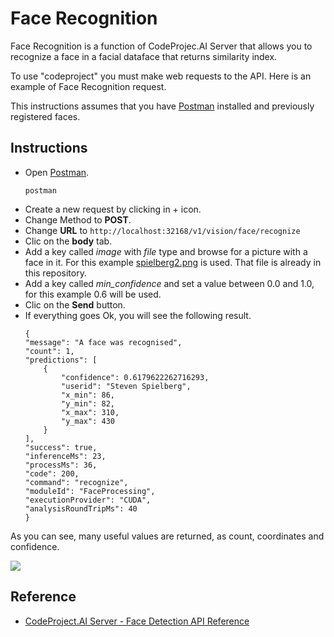 # Face Recognition

Face Recognition is a function of CodeProjec.AI Server that allows you to recognize a face in a facial dataface that returns similarity index.

To use "codeproject" you must make web requests to the API. Here is an example of Face Recognition request.

This instructions assumes that you have [Postman](https://github.com/hugoescalpelo/data-visualization/blob/main/Postman/postman-documentation.md) installed and previously registered faces.

## Instructions

- Open [Postman](https://github.com/hugoescalpelo/data-visualization/blob/main/Postman/postman-documentation.md#install-postman).
    ```
    postman
    ```
- Create a new request by clicking in + icon.
- Change Method to **POST**.
- Change **URL** to ```http://localhost:32168/v1/vision/face/recognize```
- Clic on the **body** tab.
- Add a key called *image* with *file* type and browse for a picture with a face in it. For this example [spielberg2.png](https://github.com/hugoescalpelo/data-visualization/blob/main/faces/test_faces/spielberg2.png) is used. That file is already in this repository.
- Add a key called *min_confidence* and set a value between 0.0 and 1.0, for this example 0.6 will be used.
- Clic on  the **Send** button.
- If everything goes Ok, you will see the following result.
    ```
    {
    "message": "A face was recognised",
    "count": 1,
    "predictions": [
        {
            "confidence": 0.6179622262716293,
            "userid": "Steven Spielberg",
            "x_min": 86,
            "y_min": 82,
            "x_max": 310,
            "y_max": 430
        }
    ],
    "success": true,
    "inferenceMs": 23,
    "processMs": 36,
    "code": 200,
    "command": "recognize",
    "moduleId": "FaceProcessing",
    "executionProvider": "CUDA",
    "analysisRoundTripMs": 40
    }
    ```
As you can see, many useful values are returned, as count, coordinates and confidence.

![](https://github.com/hugoescalpelo/data-visualization/blob/main/Images/Screenshot%20from%202023-10-10%2017-58-48.png?raw=true)
## Reference

- [CodeProject.AI Server - Face Detection API Reference](https://www.codeproject.com/ai/docs/api/api_reference.html#face-detection)
